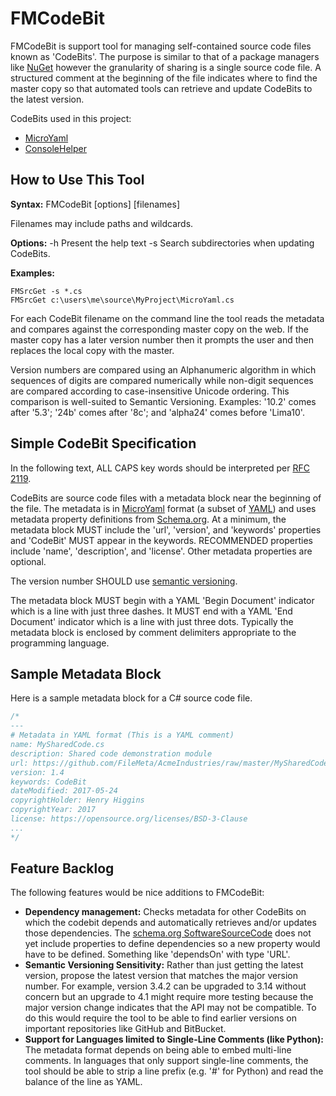 # FMCodeBit
FMCodeBit is support tool for managing self-contained source code files known as 'CodeBits'. The purpose is similar to that of a package managers like [NuGet](http://www.nuget.org/) however the granularity of sharing is a single source code file. A structured comment at the beginning of the file indicates where to find the master copy so that automated tools can retrieve and update CodeBits to the latest version.

CodeBits used in this project:
- [MicroYaml](https://github.com/FileMeta/MicroYaml)
- [ConsoleHelper](https://github.com/FileMeta/ConsoleHelper)

## How to Use This Tool
**Syntax:**
FMCodeBit [options] [filenames]

Filenames may include paths and wildcards.

**Options:**
-h Present the help text
-s Search subdirectories when updating CodeBits.

**Examples:**
```
FMSrcGet -s *.cs
FMSrcGet c:\users\me\source\MyProject\MicroYaml.cs
```

For each CodeBit filename on the command line the tool reads the metadata and compares against the corresponding master copy on the web. If the master copy has a later version number then it prompts the user and then replaces the local copy with the master.

Version numbers are compared using an Alphanumeric algorithm in which sequences of digits are compared numerically while non-digit sequences are compared according to case-insensitive Unicode ordering. This comparison is well-suited to Semantic Versioning. Examples: '10.2' comes after '5.3'; '24b' comes after '8c'; and 'alpha24' comes before 'Lima10'.

## Simple CodeBit Specification
In the following text, ALL CAPS key words should be interpreted per [RFC 2119](https://tools.ietf.org/html/rfc2119).

CodeBits are source code files with a metadata block near the beginning of the file. The metadata is in [MicroYaml](https://github.com/FileMeta/MicroYaml) format (a subset of [YAML](http://www.yaml.org)) and uses metadata property definitions from [Schema.org](http://schema.org). At a minimum, the metadata block MUST include the 'url', 'version', and 'keywords' properties and 'CodeBit' MUST appear in the keywords. RECOMMENDED properties include 'name', 'description', and 'license'. Other metadata properties are optional.

The version number SHOULD use [semantic versioning](http://semver.org). 

The metadata block MUST begin with a YAML 'Begin Document' indicator which is a line with just three dashes. It MUST end with a YAML 'End Document' indicator which is a line with just three dots. Typically the metadata block is enclosed by comment delimiters appropriate to the programming language.

## Sample Metadata Block
Here is a sample metadata block for a C# source code file.

```cs
/*
---
# Metadata in YAML format (This is a YAML comment)
name: MySharedCode.cs
description: Shared code demonstration module
url: https://github.com/FileMeta/AcmeIndustries/raw/master/MySharedCode.cs
version: 1.4
keywords: CodeBit
dateModified: 2017-05-24
copyrightHolder: Henry Higgins
copyrightYear: 2017
license: https://opensource.org/licenses/BSD-3-Clause
...
*/
```

## Feature Backlog
The following features would be nice additions to FMCodeBit:
* **Dependency management:** Checks metadata for other CodeBits on which the codebit depends and automatically retrieves and/or updates those dependencies. The [schema.org SoftwareSourceCode](https://schema.org/SoftwareSourceCode) does not yet include properties to define dependencies so a new property would have to be defined. Something like 'dependsOn' with type 'URL'.
* **Semantic Versioning Sensitivity:** Rather than just getting the latest version, propose the latest version that matches the major version number. For example, version 3.4.2 can be upgraded to 3.14 without concern but an upgrade to 4.1 might require more testing because the major version change indicates that the API may not be compatible. To do this would require the tool to be able to find earlier versions on important repositories like GitHub and BitBucket.
* **Support for Languages limited to Single-Line Comments (like Python):** The metadata format depends on being able to embed multi-line comments. In languages that only support single-line comments, the tool should be able to strip a line prefix (e.g. '#' for Python) and read the balance of the line as YAML.